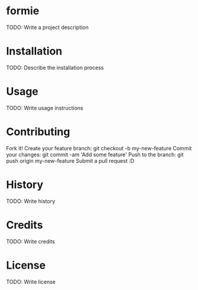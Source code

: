 # formie

TODO: Write a project description

# Installation

TODO: Describe the installation process

# Usage

TODO: Write usage instructions

# Contributing

Fork it!
Create your feature branch: git checkout -b my-new-feature
Commit your changes: git commit -am 'Add some feature'
Push to the branch: git push origin my-new-feature
Submit a pull request :D
# History

TODO: Write history

# Credits

TODO: Write credits

# License

TODO: Write license
